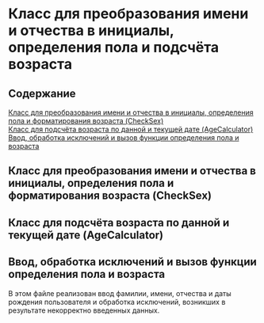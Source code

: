 # Класс для преобразования имени и отчества в инициалы, определения пола и подсчёта возраста
## Содержание
[Класс для преобразования имени и отчества в инициалы, определения пола и форматирования возраста (CheckSex)](src/CheckSex.java)  
[Класс для подсчёта возраста по данной и текущей дате (AgeCalculator)](src/AgeCalculator.java)  
[Ввод, обработка исключений и вызов функции определения пола и возраста](src/Main.java)    
  
## Класс для преобразования имени и отчества в инициалы, определения пола и форматирования возраста (CheckSex) 

## Класс для подсчёта возраста по данной и текущей дате (AgeCalculator)  
## Ввод, обработка исключений и вызов функции определения пола и возраста  
В этом файле реализован ввод фамилии, имени, отчества и даты рождения пользователя и обработка исключений, возникших в результате некорректно введенных данных. 
